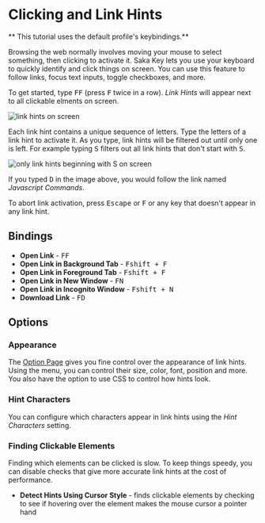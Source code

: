 # Clicking and Link Hints

** This tutorial uses the default profile's keybindings.**

Browsing the web normally involves moving your mouse to select something, then clicking to activate it. Saka Key lets you use your keyboard to quickly identify and click things on screen. You can use this feature to follow links, focus text inputs, toggle checkboxes, and more.

To get started, type <kbd>F</kbd><kbd>F</kbd> (press <kbd>F</kbd> twice in a row). *Link Hints* will appear next to all clickable elments on screen.

![link hints on screen](/images/link_hints.png)

Each link hint contains a unique sequence of letters. Type the letters of a link hint to activate it. As you type, link hints will be filtered out until only one is left. For example typing <kbd>S</kbd> filters out all link hints that don't start with <kbd>S</kbd>.

![only link hints beginning with S on screen](/images/link_hints_filtered.png)

If you typed <kbd>D</kbd> in the image above, you would follow the link named *Javascript Commands*.

To abort link activation, press <kbd>Escape</kbd> or <kbd>F</kbd> or any key that doesn't appear in any link hint.

## Bindings

* **Open Link** - <kbd>F</kbd><kbd>F</kbd>
* **Open Link in Background Tab** - <kbd>F</kbd><kbd>shift + F</kbd>
* **Open Link in Foreground Tab** - <kbd>F</kbd><kbd>shift + F</kbd>
* **Open Link in New Window** - <kbd>F</kbd><kbd>N</kbd>
* **Open Link in Incognito Window** - <kbd>F</kbd><kbd>shift + N</kbd>
* **Download Link** - <kbd>F</kbd><kbd>D</kbd>

## Options

### Appearance

The [Option Page](settings.md) gives you fine control over the appearance of link hints. Using the menu, you can control their size, color, font, position and more. You also have the option to use CSS to control how hints look. 

### Hint Characters

You can configure which characters appear in link hints using the *Hint Characters* setting.

### Finding Clickable Elements

Finding which elements can be clicked is slow. To keep things speedy, you can disable checks that give more accurate link hints at the cost of performance.

* **Detect Hints Using Cursor Style** - finds clickable elements by checking to see if hovering over the element makes the mouse cursor a pointer hand